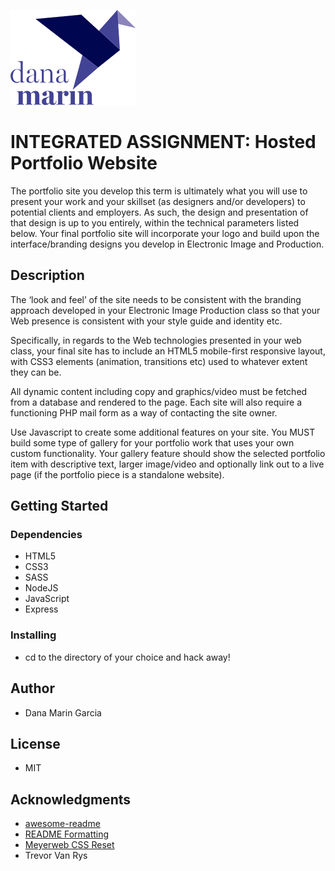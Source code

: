 ![Dana Logo](public/images/dana-logo-purple.png)

# INTEGRATED ASSIGNMENT: Hosted Portfolio Website
The portfolio site you develop this term is ultimately what you will use to present your work and your skillset (as designers and/or developers) to potential clients and employers. As such, the design and presentation of that design is up to you entirely, within the technical parameters listed below. Your final portfolio site will incorporate your logo and build upon the interface/branding designs you develop in Electronic Image and Production.

## Description

The ‘look and feel’ of the site needs to be consistent with the branding approach developed in your Electronic Image Production class so that your Web presence is consistent with your style guide and identity etc.

Specifically, in regards to the Web technologies presented in your web class, your final site has to include an HTML5 mobile-first responsive layout, with CSS3 elements (animation, transitions etc) used to whatever extent they can be.

All dynamic content including copy and graphics/video must be fetched from a database and rendered to the page. Each site will also require a functioning PHP mail form as a way of contacting the site owner.

Use Javascript to create some additional features on your site. You MUST build some type of gallery for your portfolio work that uses your own custom functionality. Your gallery feature should show the selected portfolio item with descriptive text, larger image/video and optionally link out to a live page (if the portfolio piece is a standalone website). 

## Getting Started

### Dependencies

* HTML5
* CSS3
* SASS
* NodeJS
* JavaScript
* Express

### Installing

* cd to the directory of your choice and hack away!

## Author

* Dana Marin Garcia

## License
* MIT

## Acknowledgments

* [awesome-readme](https://github.com/matiassingers/awesome-readme)
* [README Formatting](https://guides.github.com/features/mastering-markdown/)
* [Meyerweb CSS Reset](https://meyerweb.com/eric/tools/css/reset/)
* Trevor Van Rys